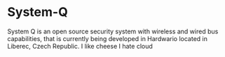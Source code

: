 # System-Q
System Q is an open source security system with wireless and wired bus capabilities, that is currently being developed in Hardwario located in Liberec, Czech Republic.
I like cheese
I hate cloud
